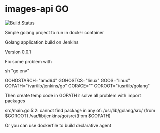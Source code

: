 # images-api GO

[![Build Status](http://ec2-34-241-76-172.eu-west-1.compute.amazonaws.com/buildStatus/icon?job=images-api-pipeline)](http://ec2-34-241-76-172.eu-west-1.compute.amazonaws.com/buildStatus/icon?job=images-api-pipeline)

Simple golang project to run in docker container

Golang application build on Jenkins 

Version 0.0.1

Fix some problem with

sh "go env"

GOHOSTARCH="amd64"
GOHOSTOS="linux"
GOOS="linux"
GOPATH="/var/lib/jenkins/go"
GORACE=""
GOROOT="/usr/lib/golang"

Then create temp code in GOPATH it solve all problem with import packages

src/main.go:5:2: cannot find package  in any of:
/usr/lib/golang/src/ (from $GOROOT)
/var/lib/jenkins/go/src/(from $GOPATH)

Or you can use dockerfile to build declarative agent